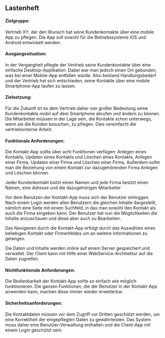 
## Lastenheft

#### Zielgruppe: <br> 
Vertrieb XY, der den Wunsch hat seine Kundenkontakte über eine mobile App zu pflegen.
Die App soll sowohl für die Betriebssysteme iOS und Android entwickelt werden.

#### Ausgangssituation: <br>
In der Vergangheit pflegte der Vertrieb seine Kundenkontakte über eine einfache Desktop-Applikation. Dabei war man jedoch einen Ort gebunden, was bei einer Mobile-App entfallen würde. Also bestand Handlungsbedarf und der Vertrieb hat sich entschieden, seine Kontakte über eine mobile Smartphone-App laufen zu lassen.

#### Zielsetzung: <br>
Für die Zukunft ist es dem Vertrieb daher von großer Bedeutung seine Kundenkontakte mobil auf dem Smartphone abrufen und ändern zu können. Die Mitarbeiter müssen in der Lage sein, die Kontakte schon unterwegs, wenn sie die Kunden besuchen, zu pflegen. Dies vereinfacht die vertriebsinterne Arbeit.

#### Funktionale Anforderungen: <br>
Die Kontakt-App sollte über acht Funktionen verfügen:
Anlegen eines Kontakts, Updaten eines Kontakts und Löschen eines Kontakts,
Anlegen einer Firma, Updaten einer Firma und Löschen einer Firma,
Außerdem sollte man die Beziehung von einem Kontakt zur dazugehörenden Firma Anlegen und Löschen können.

Jeder Kundenkontakt bsitzt einen Namen und jede Firma besitzt einen Namen, eine Adresse und die dazugehörigen Mitarbeiter

Vor dem Benutzen der Kontakt-App muss sich der Benutzer einloggen.
Nach einem Login werden allen Benutzern die gleichen Inhalte dargestellt, nämlich eine Seite mit einem Suchfeld, in das man sowohl den Kontakt als auch die Firma eingeben kann. Der Benutzer hat nun die Möglichkeiten die Inhalte anzuschauen und diese aber auch zu Bearbeiten.

Das Navigieren durch die Kontakt-App erfolgt durch das Auswählen eines beliebigen Kontakt oder Firmenfeldes um an weitere Informationen zu gelangen.

Die Daten und Inhalte werden online auf einem Server gespeichert und verwaltet. Der Client kann mit Hilfe einer WebService-Architektur auf die Daten zugreifen.

#### Nichtfunktionale Anforderungen: <br>
Die Bedienbarkeit der Kontakt-App sollte so einfach wie möglich funktionieren.
Die ganzen Funktionen, die der Benutzer in der Kontakt-App anwenden kann, machen diese immer wieder erweiterbar.

#### Sicherheitsanforderungen: <br>
Die Kontaktdaten müssen vor dem Zugriff vor Dritten geschützt werden, um eine Korrektheit der eingepflegten Daten zu gewährleisten. Das System muss daher eine Benutzer-Verwaltung enthalten und die Client-App mit einem Login geschützt sein.














